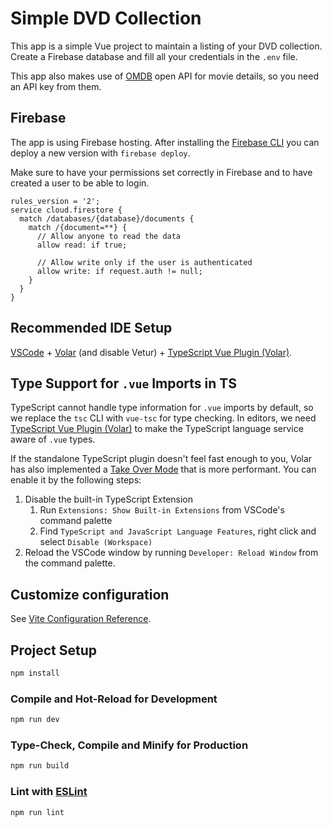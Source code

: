 # Simple DVD Collection

This app is a simple Vue project to maintain a listing of your DVD collection.
Create a Firebase database and fill all your credentials in the `.env` file.

This app also makes use of [OMDB](https://www.omdbapi.com/) open API for movie details, so you need an API key from them.

## Firebase

The app is using Firebase hosting.
After installing the [Firebase CLI](https://firebase.google.com/docs/cli) you can deploy a new version with `firebase deploy`.

Make sure to have your permissions set correctly in Firebase and to have created a user to be able to login.

```
rules_version = '2';
service cloud.firestore {
  match /databases/{database}/documents {
    match /{document=**} {
      // Allow anyone to read the data
      allow read: if true;

      // Allow write only if the user is authenticated
      allow write: if request.auth != null;
    }
  }
}
```

## Recommended IDE Setup

[VSCode](https://code.visualstudio.com/) + [Volar](https://marketplace.visualstudio.com/items?itemName=Vue.volar) (and disable Vetur) + [TypeScript Vue Plugin (Volar)](https://marketplace.visualstudio.com/items?itemName=Vue.vscode-typescript-vue-plugin).

## Type Support for `.vue` Imports in TS

TypeScript cannot handle type information for `.vue` imports by default, so we replace the `tsc` CLI with `vue-tsc` for type checking. In editors, we need [TypeScript Vue Plugin (Volar)](https://marketplace.visualstudio.com/items?itemName=Vue.vscode-typescript-vue-plugin) to make the TypeScript language service aware of `.vue` types.

If the standalone TypeScript plugin doesn't feel fast enough to you, Volar has also implemented a [Take Over Mode](https://github.com/johnsoncodehk/volar/discussions/471#discussioncomment-1361669) that is more performant. You can enable it by the following steps:

1. Disable the built-in TypeScript Extension
   1. Run `Extensions: Show Built-in Extensions` from VSCode's command palette
   2. Find `TypeScript and JavaScript Language Features`, right click and select `Disable (Workspace)`
2. Reload the VSCode window by running `Developer: Reload Window` from the command palette.

## Customize configuration

See [Vite Configuration Reference](https://vitejs.dev/config/).

## Project Setup

```sh
npm install
```

### Compile and Hot-Reload for Development

```sh
npm run dev
```

### Type-Check, Compile and Minify for Production

```sh
npm run build
```

### Lint with [ESLint](https://eslint.org/)

```sh
npm run lint
```
